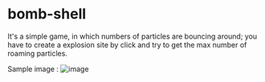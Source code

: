 # bomb-shell

It's a simple game, in which numbers of particles are bouncing around; you have to create a explosion site by click and try to get the max number of roaming particles.

Sample image :
![image](https://dl.dropbox.com/s/ebwqzupi1mtcon0/bomb_shell_Screenshot.png?dl=0)
